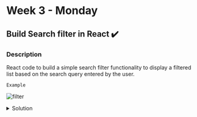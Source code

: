 #  Week 3 - Monday

##  Build Search filter in React ✔️

### Description 

React code to build a simple search filter functionality to display a filtered list based on the search query entered by the user.

``` Example ```

![filter](/src/images/searchfilter.gif)

<details>
  <summary>Solution</summary>
  
  ```js

import React, { useEffect, useState } from 'react';


const SearchFilter = () => {

    const [textInput, setTextInput] = useState('');
    //const [arrOut, setArrOut] = useState([]);

    const brandsData = "Apple, Google, Microsoft, Amazon, Facebook, Coca-Cola, Samsung, " +
        "Disney, Toyota, McDonald's, AT&T, Intel, Nike, CISCO, General Electric, Mercedes-Benz, " +
        "Oracle, Verizon, IBM, BMW, SAP, Marlboro, Budweiser, VISA"

    const brands = brandsData.split(',');


    const handleChange = (event) => {
        setTextInput(event.target.value);
    }

    const searchedList = brands
        .filter((brand) => brand.toLowerCase().includes(textInput.toLowerCase()))
        .map((brand) => <li key={brand + Math.random() * 100}>{brand}</li>);


    return (
        <>
            <input
                type='text'
                name='searchbar'
                placeholder='Search'
                onChange={handleChange}
            ></input>
            <div>
                <ul>{searchedList.length ? searchedList : 'Not found...'}</ul>
            </div>
        </>

    )
}

export default SearchFilter;

```
  
</details>
